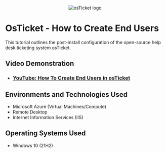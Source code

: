<p align="center">
<img src="https://i.imgur.com/Clzj7Xs.png" alt="osTicket logo"/>
</p>

<h1>OsTicket - How to Create End Users </h1>
This tutorial outlines the post-install configuration of the open-source help desk ticketing system osTicket.<br />


<h2>Video Demonstration</h2>

- ### [YouTube: How To Create End Users in osTicket  ](https://youtu.be/sjzqNQ6171Q)

<h2>Environments and Technologies Used</h2>

- Microsoft Azure (Virtual Machines/Compute)
- Remote Desktop
- Internet Information Services (IIS)

<h2>Operating Systems Used </h2>

- Windows 10</b> (21H2)

